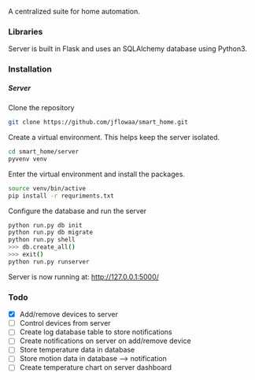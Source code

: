 A centralized suite for home automation. 

### Libraries
Server is built in Flask and uses an SQLAlchemy database using Python3. 

### Installation
##### Server
Clone the repository
```bash
git clone https://github.com/jflowaa/smart_home.git
```
Create a virtual environment. This helps keep the server isolated.
```bash
cd smart_home/server
pyvenv venv
```
Enter the virtual environment and install the packages.
```bash
source venv/bin/active
pip install -r requriments.txt
```
Configure the database and run the server
```bash
python run.py db init
python run.py db migrate
python run.py shell
>>> db.create_all()
>>> exit()
python run.py runserver
```
Server is now running at: http://127.0.0.1:5000/

### Todo
- [x] Add/remove devices to server
- [ ] Control devices from server
- [ ] Create log database table to store notifications
- [ ] Create notifications on server on add/remove device
- [ ] Store temperature data in database
- [ ] Store motion data in database --> notification
- [ ] Create temperature chart on server dashboard
